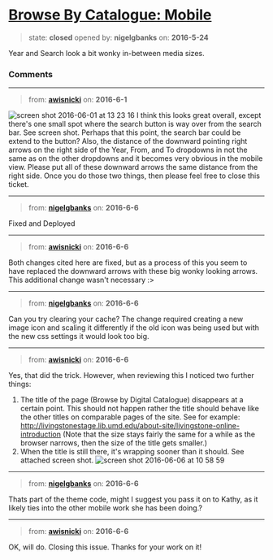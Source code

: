 # [Browse By Catalogue: Mobile](https://github.com/livingstoneonline/livingstoneonline/issues/42)

> state: **closed** opened by: **nigelgbanks** on: **2016-5-24**

Year and Search look a bit wonky in-between media sizes.


### Comments

---
> from: [**awisnicki**](https://github.com/livingstoneonline/livingstoneonline/issues/42#issuecomment-223082013) on: **2016-6-1**

![screen shot 2016-06-01 at 13 23 16](https://cloud.githubusercontent.com/assets/12518623/15721304/f3468c22-27fd-11e6-9b44-0107d5ec1664.png)
I think this looks great overall, except there&#x27;s one small spot where the search button is way over from the search bar. See screen shot. Perhaps that this point, the search bar could be extend to the button?  Also, the distance of the downward pointing right arrows on the right side of the Year, From, and To dropdowns in not the same as on the other dropdowns and it becomes very obvious in the mobile view. Please put all of these downward arrows the same distance from the right side. Once you do those two things, then please feel free to close this ticket.

---
> from: [**nigelgbanks**](https://github.com/livingstoneonline/livingstoneonline/issues/42#issuecomment-223988228) on: **2016-6-6**

Fixed and Deployed

---
> from: [**awisnicki**](https://github.com/livingstoneonline/livingstoneonline/issues/42#issuecomment-223990012) on: **2016-6-6**

Both changes cited here are fixed, but as a process of this you seem to have replaced the downward arrows with these big wonky looking arrows. This additional change wasn&#x27;t necessary :&gt;

---
> from: [**nigelgbanks**](https://github.com/livingstoneonline/livingstoneonline/issues/42#issuecomment-223991159) on: **2016-6-6**

Can you try clearing your cache? The change required creating a new image icon and scaling it differently if the old icon was being used but with the new css settings it would look too big.

---
> from: [**awisnicki**](https://github.com/livingstoneonline/livingstoneonline/issues/42#issuecomment-224004013) on: **2016-6-6**

Yes, that did the trick. However, when reviewing this I noticed two further things:
1. The title of the page (Browse by Digital Catalogue) disappears at a certain point. This should not happen rather the title should behave like the other titles on comparable pages of the site. See for example: http://livingstonestage.lib.umd.edu/about-site/livingstone-online-introduction (Note that the size stays fairly the same for a while as the browser narrows, then the size of the title gets smaller.)
2. When the title is still there, it&#x27;s wrapping sooner than it should. See attached screen shot.
   ![screen shot 2016-06-06 at 10 58 59](https://cloud.githubusercontent.com/assets/12518623/15828664/ce19bac4-2bd5-11e6-94f7-b94764d7e10a.png)

---
> from: [**nigelgbanks**](https://github.com/livingstoneonline/livingstoneonline/issues/42#issuecomment-224005048) on: **2016-6-6**

Thats part of the theme code, might I suggest you pass it on to Kathy, as it likely ties into the other mobile work she has been doing.?

---
> from: [**awisnicki**](https://github.com/livingstoneonline/livingstoneonline/issues/42#issuecomment-224017553) on: **2016-6-6**

OK, will do. Closing this issue. Thanks for your work on it!

